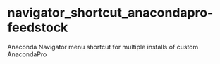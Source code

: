 # navigator_shortcut_anacondapro-feedstock
Anaconda Navigator menu  shortcut for multiple installs of custom AnacondaPro
